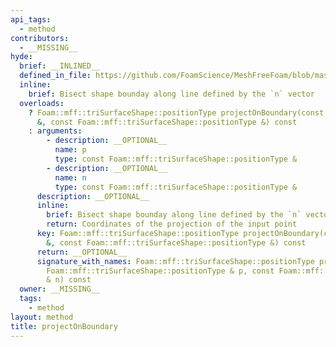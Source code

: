 ```yaml
---
api_tags:
  - method
contributors:
  - __MISSING__
hyde:
  brief: __INLINED__
  defined_in_file: https://github.com/FoamScience/MeshFreeFoam/blob/master/src/meshfree/https:/github.com/FoamScience/MeshFreeFoam/blob/master/src/meshfree/https:/github.com/FoamScience/MeshFreeFoam/blob/master/src/meshfree/https:/github.com/FoamScience/MeshFreeFoam/blob/master/src/meshfree/https:/github.com/FoamScience/MeshFreeFoam/blob/master/src/meshfree/https:/github.com/FoamScience/MeshFreeFoam/blob/master/src/meshfree/https:/github.com/FoamScience/MeshFreeFoam/blob/master/src/meshfree/https:/github.com/FoamScience/MeshFreeFoam/blob/master/src/meshfree/shapes/triSurfaceShape/triSurfaceShape.H
  inline:
    brief: Bisect shape bounday along line defined by the `n` vector
  overloads:
    ? Foam::mff::triSurfaceShape::positionType projectOnBoundary(const Foam::mff::triSurfaceShape::positionType
      &, const Foam::mff::triSurfaceShape::positionType &) const
    : arguments:
        - description: __OPTIONAL__
          name: p
          type: const Foam::mff::triSurfaceShape::positionType &
        - description: __OPTIONAL__
          name: n
          type: const Foam::mff::triSurfaceShape::positionType &
      description: __OPTIONAL__
      inline:
        brief: Bisect shape bounday along line defined by the `n` vector
        return: Coordinates of the projection of the input point
      key: Foam::mff::triSurfaceShape::positionType projectOnBoundary(const Foam::mff::triSurfaceShape::positionType
        &, const Foam::mff::triSurfaceShape::positionType &) const
      return: __OPTIONAL__
      signature_with_names: Foam::mff::triSurfaceShape::positionType projectOnBoundary(const
        Foam::mff::triSurfaceShape::positionType & p, const Foam::mff::triSurfaceShape::positionType
        & n) const
  owner: __MISSING__
  tags:
    - method
layout: method
title: projectOnBoundary
---
```

